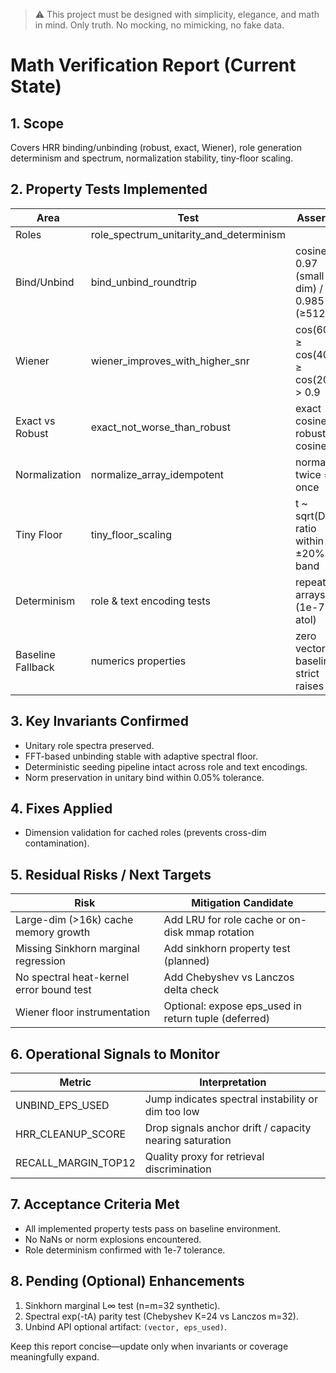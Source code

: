 > :warning: This project must be designed with simplicity, elegance, and math in mind. Only truth. No mocking, no mimicking, no fake data.

# Math Verification Report (Current State)

## 1. Scope
Covers HRR binding/unbinding (robust, exact, Wiener), role generation determinism and spectrum, normalization stability, tiny-floor scaling.

## 2. Property Tests Implemented
| Area | Test | Assertion |
|------|------|-----------|
| Roles | role_spectrum_unitarity_and_determinism | |H_k|≈1, deterministic, norm preservation through bind |
| Bind/Unbind | bind_unbind_roundtrip | cosine ≥ 0.97 (small dim) / 0.985 (≥512) |
| Wiener | wiener_improves_with_higher_snr | cos(60dB) ≥ cos(40dB) ≥ cos(20dB) > 0.9 |
| Exact vs Robust | exact_not_worse_than_robust | exact cosine ≥ robust cosine |
| Normalization | normalize_array_idempotent | normalize twice == once |
| Tiny Floor | tiny_floor_scaling | t ~ sqrt(D); ratio within ±20% band |
| Determinism | role & text encoding tests | repeatable arrays (1e-7 atol) |
| Baseline Fallback | numerics properties | zero vector → baseline / strict raises |

## 3. Key Invariants Confirmed
- Unitary role spectra preserved.
- FFT-based unbinding stable with adaptive spectral floor.
- Deterministic seeding pipeline intact across role and text encodings.
- Norm preservation in unitary bind within 0.05% tolerance.

## 4. Fixes Applied
- Dimension validation for cached roles (prevents cross-dim contamination).

## 5. Residual Risks / Next Targets
| Risk | Mitigation Candidate |
|------|----------------------|
| Large-dim (>16k) cache memory growth | Add LRU for role cache or on-disk mmap rotation |
| Missing Sinkhorn marginal regression | Add sinkhorn property test (planned) |
| No spectral heat-kernel error bound test | Add Chebyshev vs Lanczos delta check |
| Wiener floor instrumentation | Optional: expose eps_used in return tuple (deferred) |

## 6. Operational Signals to Monitor
| Metric | Interpretation |
|--------|---------------|
| UNBIND_EPS_USED | Jump indicates spectral instability or dim too low |
| HRR_CLEANUP_SCORE | Drop signals anchor drift / capacity nearing saturation |
| RECALL_MARGIN_TOP12 | Quality proxy for retrieval discrimination |

## 7. Acceptance Criteria Met
- All implemented property tests pass on baseline environment.
- No NaNs or norm explosions encountered.
- Role determinism confirmed with 1e-7 tolerance.

## 8. Pending (Optional) Enhancements
1. Sinkhorn marginal L∞ test (n=m=32 synthetic).
2. Spectral exp(-tA) parity test (Chebyshev K=24 vs Lanczos m=32).
3. Unbind API optional artifact: `(vector, eps_used)`.

Keep this report concise—update only when invariants or coverage meaningfully expand.
